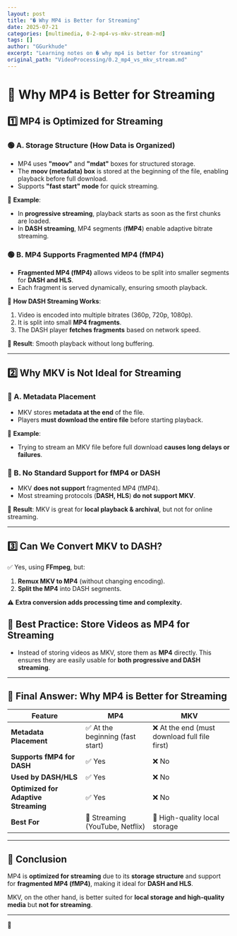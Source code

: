 ```yaml
---
layout: post
title: "� Why MP4 is Better for Streaming"
date: 2025-07-21
categories: [multimedia, 0-2-mp4-vs-mkv-stream-md]
tags: []
author: "GGurkhude"
excerpt: "Learning notes on � why mp4 is better for streaming"
original_path: "VideoProcessing/0.2_mp4_vs_mkv_stream.md"
---
```


# 🎥 Why MP4 is Better for Streaming

## 1️⃣ MP4 is Optimized for Streaming

### 🟢 A. Storage Structure (How Data is Organized)
- MP4 uses **"moov"** and **"mdat"** boxes for structured storage.
- The **moov (metadata) box** is stored at the beginning of the file, enabling playback before full download.
- Supports **"fast start" mode** for quick streaming.

📌 **Example**:
- In **progressive streaming**, playback starts as soon as the first chunks are loaded.
- In **DASH streaming**, MP4 segments (**fMP4**) enable adaptive bitrate streaming.

### 🟢 B. MP4 Supports Fragmented MP4 (fMP4)
- **Fragmented MP4 (fMP4)** allows videos to be split into smaller segments for **DASH and HLS**.
- Each fragment is served dynamically, ensuring smooth playback.

📌 **How DASH Streaming Works**:
1. Video is encoded into multiple bitrates (360p, 720p, 1080p).
2. It is split into small **MP4 fragments**.
3. The DASH player **fetches fragments** based on network speed.

🚀 **Result**: Smooth playback without long buffering.

---

## 2️⃣ Why MKV is Not Ideal for Streaming

### 🔴 A. Metadata Placement
- MKV stores **metadata at the end** of the file.
- Players **must download the entire file** before starting playback.

📌 **Example**:
- Trying to stream an MKV file before full download **causes long delays or failures**.

### 🔴 B. No Standard Support for fMP4 or DASH
- MKV **does not support** fragmented MP4 (fMP4).
- Most streaming protocols (**DASH, HLS**) **do not support MKV**.

🚀 **Result**: MKV is great for **local playback & archival**, but not for online streaming.

---

## 3️⃣ Can We Convert MKV to DASH?
✅ Yes, using **FFmpeg**, but:
1. **Remux MKV to MP4** (without changing encoding).
2. **Split the MP4** into DASH segments.

⚠ **Extra conversion adds processing time and complexity.**

## 🚀 Best Practice: Store Videos as MP4 for Streaming

- Instead of storing videos as MKV, store them as **MP4** directly. This ensures they are easily usable for **both progressive and DASH streaming**.

---

## 🔹 Final Answer: Why MP4 is Better for Streaming

| Feature                          | MP4  | MKV  |
|----------------------------------|------|------|
| **Metadata Placement**           | ✅ At the beginning (fast start) | ❌ At the end (must download full file first) |
| **Supports fMP4 for DASH**       | ✅ Yes  | ❌ No  |
| **Used by DASH/HLS**             | ✅ Yes  | ❌ No  |
| **Optimized for Adaptive Streaming** | ✅ Yes  | ❌ No  |
| **Best For**                     | 🎥 Streaming (YouTube, Netflix) | 💾 High-quality local storage |

---

## 🏁 Conclusion

MP4 is **optimized for streaming** due to its **storage structure** and support for **fragmented MP4 (fMP4)**, making it ideal for **DASH and HLS**.

MKV, on the other hand, is better suited for **local storage and high-quality media** but **not for streaming**.

---

🚀
